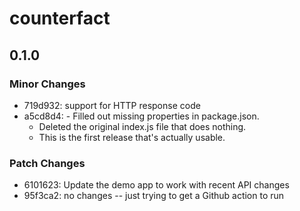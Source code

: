 # counterfact

## 0.1.0

### Minor Changes

- 719d932: support for HTTP response code
- a5cd8d4: - Filled out missing properties in package.json.
  - Deleted the original index.js file that does nothing.
  - This is the first release that's actually usable.

### Patch Changes

- 6101623: Update the demo app to work with recent API changes
- 95f3ca2: no changes -- just trying to get a Github action to run
